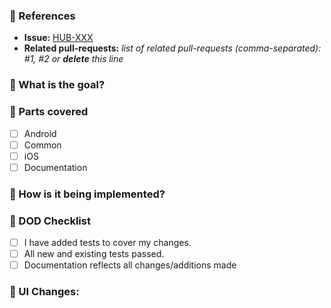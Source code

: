 ### :pushpin: References
* **Issue:** [HUB-XXX](https://gesundheitscloud.atlassian.net/browse/HUB-XXX)
* **Related pull-requests:** _list of related pull-requests (comma-separated): #1, #2 or **delete** this line_

### :tophat: What is the goal?
<!-- Provide a description of the overall goal (you can usually copy the one from the issue) -->

### :see_no_evil: Parts covered
<!-- Mark none for utility changes (eq: CI) -->
- [ ] Android
- [ ] Common
- [ ] iOS
- [ ] Documentation

### :unicorn: How is it being implemented?
<!-- Provide a description of the implementation -->

### :thinking: DOD Checklist
- [ ] I have added tests to cover my changes.
- [ ] All new and existing tests passed.
- [ ] Documentation reflects all changes/additions made

### :iphone: UI Changes:
<!--- Attach screenshots or videos showing the UI changes related to this PR -->
